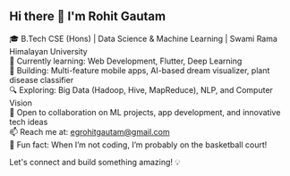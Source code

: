 
## Hi there 👋 I'm Rohit Gautam

🎓 B.Tech CSE (Hons) | Data Science & Machine Learning | Swami Rama Himalayan University  
🌱 Currently learning: Web Development, Flutter, Deep Learning  
🚀 Building: Multi-feature mobile apps, AI-based dream visualizer, plant disease classifier  
🔍 Exploring: Big Data (Hadoop, Hive, MapReduce), NLP, and Computer Vision  
🤝 Open to collaboration on ML projects, app development, and innovative tech ideas  
📫 Reach me at: egrohitgautam@gmail.com  
🏀 Fun fact: When I’m not coding, I’m probably on the basketball court!

Let's connect and build something amazing! 💡



